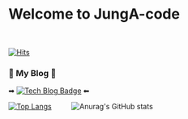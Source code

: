 <h1> Welcome to JungA-code </h1> 
&nbsp;&nbsp;&nbsp;&nbsp;&nbsp;&nbsp;&nbsp;&nbsp;&nbsp;&nbsp;

[![Hits](https://hits.seeyoufarm.com/api/count/incr/badge.svg?url=https%3A%2F%2Fgithub.com%2FJungA-code%2Fhit-counter&count_bg=%23FFC5FE&title_bg=%23000000&icon=gnome.svg&icon_color=%23E56767&title=hits&edge_flat=false)](https://hits.seeyoufarm.com)&nbsp;&nbsp;&nbsp;&nbsp;&nbsp;&nbsp;&nbsp;&nbsp;&nbsp;&nbsp;
### 💚 My Blog 💚
  ➡ [![Tech Blog Badge](http://img.shields.io/badge/-Tech%20BLOG-black?style=flat-square&logo=github&link=https://blog.naver.com/dlwjddk218/)](https://blog.naver.com/dlwjddk218/) ⬅
  
  [![Top Langs](https://github-readme-stats.vercel.app/api/top-langs/?username=JungA-code&layout=compact)](https://github.com/JungA-code/github-readme-stats)&nbsp;&nbsp;&nbsp;&nbsp;&nbsp;&nbsp;&nbsp;&nbsp;&nbsp;&nbsp;![Anurag's GitHub stats](https://github-readme-stats.vercel.app/api?username=JungA-code&show_icons=true&theme=dracula)
